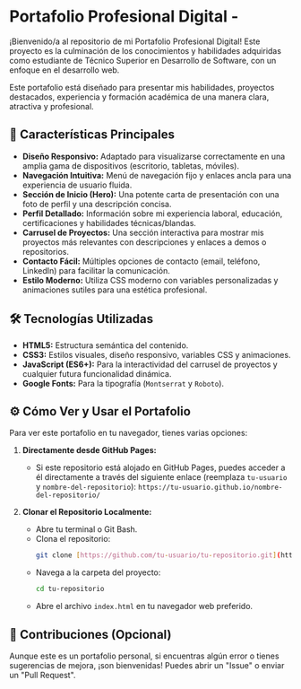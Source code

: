 # Portafolio Profesional Digital -

¡Bienvenido/a al repositorio de mi Portafolio Profesional Digital! Este proyecto es la culminación de los conocimientos y habilidades adquiridas como estudiante de Técnico Superior en Desarrollo de Software, con un enfoque en el desarrollo web.

Este portafolio está diseñado para presentar mis habilidades, proyectos destacados, experiencia y formación académica de una manera clara, atractiva y profesional.

## 🚀 Características Principales

* **Diseño Responsivo:** Adaptado para visualizarse correctamente en una amplia gama de dispositivos (escritorio, tabletas, móviles).
* **Navegación Intuitiva:** Menú de navegación fijo y enlaces ancla para una experiencia de usuario fluida.
* **Sección de Inicio (Hero):** Una potente carta de presentación con una foto de perfil y una descripción concisa.
* **Perfil Detallado:** Información sobre mi experiencia laboral, educación, certificaciones y habilidades técnicas/blandas.
* **Carrusel de Proyectos:** Una sección interactiva para mostrar mis proyectos más relevantes con descripciones y enlaces a demos o repositorios.
* **Contacto Fácil:** Múltiples opciones de contacto (email, teléfono, LinkedIn) para facilitar la comunicación.
* **Estilo Moderno:** Utiliza CSS moderno con variables personalizadas y animaciones sutiles para una estética profesional.

## 🛠️ Tecnologías Utilizadas

* **HTML5:** Estructura semántica del contenido.
* **CSS3:** Estilos visuales, diseño responsivo, variables CSS y animaciones.
* **JavaScript (ES6+):** Para la interactividad del carrusel de proyectos y cualquier futura funcionalidad dinámica.
* **Google Fonts:** Para la tipografía (`Montserrat` y `Roboto`).

## ⚙️ Cómo Ver y Usar el Portafolio

Para ver este portafolio en tu navegador, tienes varias opciones:

1.  **Directamente desde GitHub Pages:**
    * Si este repositorio está alojado en GitHub Pages, puedes acceder a él directamente a través del siguiente enlace (reemplaza `tu-usuario` y `nombre-del-repositorio`):
        `https://tu-usuario.github.io/nombre-del-repositorio/`

2.  **Clonar el Repositorio Localmente:**
    * Abre tu terminal o Git Bash.
    * Clona el repositorio:
        ```bash
        git clone [https://github.com/tu-usuario/tu-repositorio.git](https://github.com/tu-usuario/tu-repositorio.git)
        ```
    * Navega a la carpeta del proyecto:
        ```bash
        cd tu-repositorio
        ```
    * Abre el archivo `index.html` en tu navegador web preferido.

## 🤝 Contribuciones (Opcional)

Aunque este es un portafolio personal, si encuentras algún error o tienes sugerencias de mejora, ¡son bienvenidas! Puedes abrir un "Issue" o enviar un "Pull Request".
